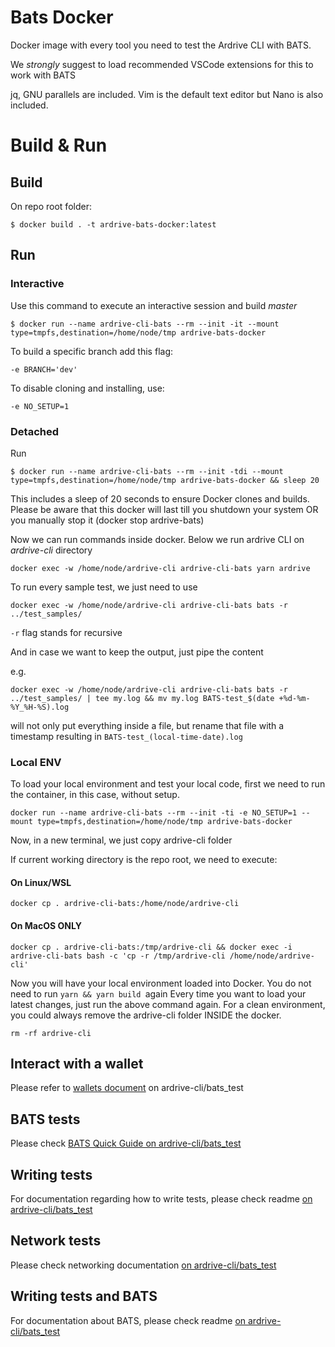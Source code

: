 # Bats Docker

Docker image with every tool you need to test the Ardrive CLI with BATS.

We _strongly_ suggest to load recommended VSCode extensions for this to work with BATS

jq, GNU parallels are included. Vim is the default text editor but Nano is also included.

# Build & Run

## Build

On repo root folder:

`$ docker build . -t ardrive-bats-docker:latest `

## Run

### Interactive

Use this command to execute an interactive session and build _master_

`$ docker run --name ardrive-cli-bats --rm --init -it --mount type=tmpfs,destination=/home/node/tmp ardrive-bats-docker `

To build a specific branch add this flag:

`-e BRANCH='dev'`

To disable cloning and installing, use:

`-e NO_SETUP=1`

### Detached

Run

`$ docker run --name ardrive-cli-bats --rm --init -tdi --mount type=tmpfs,destination=/home/node/tmp ardrive-bats-docker && sleep 20 `

This includes a sleep of 20 seconds to ensure Docker clones and builds. Please be aware that this docker will last till you shutdown your system OR you manually stop it (docker stop ardrive-bats)

Now we can run commands inside docker. Below we run ardrive CLI on _ardrive-cli_ directory

`docker exec -w /home/node/ardrive-cli ardrive-cli-bats yarn ardrive`

To run every sample test, we just need to use

`docker exec -w /home/node/ardrive-cli ardrive-cli-bats bats -r ../test_samples/`

`-r` flag stands for recursive

And in case we want to keep the output, just pipe the content

e.g.

`docker exec -w /home/node/ardrive-cli ardrive-cli-bats bats -r ../test_samples/ | tee my.log && mv my.log BATS-test_$(date +%d-%m-%Y_%H-%S).log`

will not only put everything inside a file, but rename that file with a timestamp resulting in `BATS-test_(local-time-date).log`

### Local ENV

To load your local environment and test your local code, first we need to run the container, in this case, without setup.

`docker run --name ardrive-cli-bats --rm --init -ti -e NO_SETUP=1 --mount type=tmpfs,destination=/home/node/tmp ardrive-bats-docker `

Now, in a new terminal, we just copy ardrive-cli folder

If current working directory is the repo root, we need to execute:

#### On Linux/WSL

`docker cp . ardrive-cli-bats:/home/node/ardrive-cli `

#### On MacOS ONLY

`docker cp . ardrive-cli-bats:/tmp/ardrive-cli && docker exec -i ardrive-cli-bats bash -c 'cp -r /tmp/ardrive-cli /home/node/ardrive-cli' `

Now you will have your local environment loaded into Docker. You do not need to run `yarn && yarn build `again
Every time you want to load your latest changes, just run the above command again. For a clean environment, you could always remove the ardrive-cli folder INSIDE the docker.

`rm -rf ardrive-cli `

## Interact with a wallet

Please refer to [wallets document](https://github.com/ardriveapp/ardrive-cli/blob/master/bats_test/wallets.md) on ardrive-cli/bats_test

## BATS tests

Please check [BATS Quick Guide on ardrive-cli/bats_test](https://github.com/ardriveapp/ardrive-cli/tree/master/bats_test#quick-guide)

## Writing tests

For documentation regarding how to write tests, please check readme [on ardrive-cli/bats_test](https://github.com/ardriveapp/ardrive-cli/blob/master/bats_test/readme.md)

## Network tests

Please check networking documentation [on ardrive-cli/bats_test](https://github.com/ardriveapp/ardrive-cli/blob/master/bats_test/network_tools.md)

## Writing tests and BATS

For documentation about BATS, please check readme [on ardrive-cli/bats_test](https://github.com/ardriveapp/ardrive-cli/blob/master/bats_test/readme.md)
